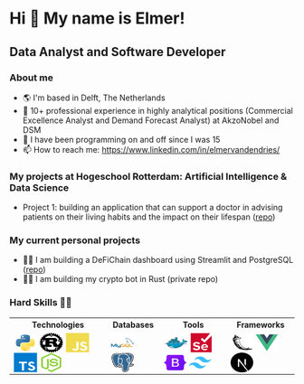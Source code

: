 # Hi 👋 My name is Elmer!

## Data Analyst and Software Developer
 
### About me
 
* 🌎 I'm based in Delft, The Netherlands
* 💼 10+ professional experience in highly analytical positions (Commercial Excellence Analyst and Demand Forecast Analyst) at AkzoNobel and DSM
* 🌱 I have been programming on and off since I was 15
* 📫 How to reach me: https://www.linkedin.com/in/elmervandendries/

### My projects at Hogeschool Rotterdam: Artificial Intelligence & Data Science
* Project 1: building an application that can support a doctor in advising patients on their living habits and the impact on their lifespan (<a href="https://github.com/driese85/MIWProject1">repo</a>)
 
### My current personal projects
 
* 🧑‍💻 I am building a DeFiChain dashboard using Streamlit and PostgreSQL (<a href="https://github.com/driese85/defichain_streamlit">repo</a>)
* 🧑‍💻 I am building my crypto bot in Rust (private repo)
 
### Hard Skills 🧑‍💻

<div style="display: inline_block; align = center">
  <table>
    <tr>
      <th> Technologies</th>
      <th> Databases </th>
      <th> Tools </th>
      <th> Frameworks </th>
    </tr>
    <tr>
      <td>
        <img align="center" alt="Python" height="35" width="42" src="https://raw.githubusercontent.com/devicons/devicon/master/icons/python/python-original.svg">
        <img align="center" alt="Rust" height="35" width="42" src="https://raw.githubusercontent.com/devicons/devicon/master/icons/rust/rust-plain.svg">
        <img align="center" alt="JS" height="35" width="42" src="https://raw.githubusercontent.com/devicons/devicon/master/icons/javascript/javascript-plain.svg">
        <img align="center" alt="TS" height="35" width="42" src="https://raw.githubusercontent.com/devicons/devicon/master/icons/typescript/typescript-plain.svg">
        <img align="center" alt="NodeJs" height="35" width="42" src="https://raw.githubusercontent.com/devicons/devicon/master/icons/nodejs/nodejs-original.svg">
      </td>
      <td> 
        <img align="center" alt="MySQL" height="35" width="42" src="https://raw.githubusercontent.com/devicons/devicon/master/icons/mysql/mysql-original-wordmark.svg">
        <img align="center" alt="PostreSQL" height="35" width="42"  src="https://raw.githubusercontent.com/devicons/devicon/master/icons/postgresql/postgresql-original.svg">
      </td>
      <td>
      <img align="center" alt="Docker" height="35" width="42" src="https://raw.githubusercontent.com/devicons/devicon/master/icons/docker/docker-original.svg">
        <img align="center" alt="Selenium" height="35" width="40" src="https://raw.githubusercontent.com/devicons/devicon/master/icons/selenium/selenium-original.svg">
         <img align="center" alt="Bootstrap" height="35" width="40" src="https://raw.githubusercontent.com/devicons/devicon/master/icons/bootstrap/bootstrap-original.svg">
       <img align="center" alt="Tailwind" height="35" width="40"  src="https://raw.githubusercontent.com/devicons/devicon/master/icons/tailwindcss/tailwindcss-plain.svg">
      </td>
      </td>
      <td>
       <img align="center" width="40" height="35" alt="Flask" src="https://raw.githubusercontent.com/devicons/devicon/master/icons/flask/flask-original.svg">
        <img align="center" alt="Vuejs" height="35" width="40" src="https://raw.githubusercontent.com/devicons/devicon/master/icons/vuejs/vuejs-original.svg">
         <img align="center" width="40" height="35" alt="NextJs" src="https://raw.githubusercontent.com/devicons/devicon/master/icons/nextjs/nextjs-original.svg"/>
      </td>
    </tr>
 </table> 
</div>
